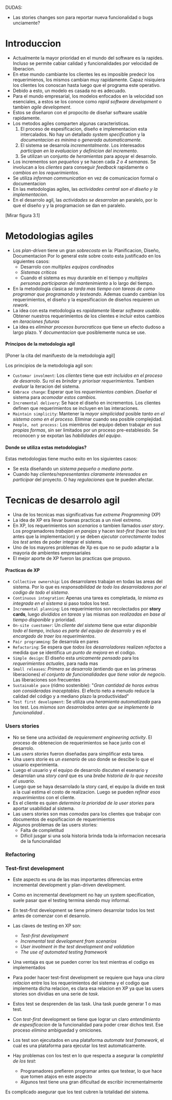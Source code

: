 DUDAS: 
- Las stories changes son para reportar nueva funcionalidad o bugs unciamente?

# Introduccion

- Actualmente la mayor prioridad en el mundo del software es la rapides. Incluso se permite cabiar calidad y funcionalidades por velocidad de liberacion. 
- En etse mundo cambiante los clientes les es imposible predecir los requerimienos, los mismos cambian muy rapidamente. Capaz nisiquiera los clientes los conoscan hasta luego que el programa este operativo. 
- Debido a esto, un modelo es casada no es adecuado.
- Para el mundo empresarial, los modelos enfocados en la velocidad son esenciales, a estos se los conoce como *rapid software development* o tambien *agile development*. 
- Estos se diseñaron con el propocito de diseñar software usable rapidamente. 
- Los metodos agiles comparten algunas caracteristicas. 
	1. El proceso de espesificacion, diseño e implementacion esta intercalados. No hay un detallado *system specification* y la *documentacion es minima* o *generada automaticamente*.
	2. El sistema se desarrola *incrementalmente*. Los interesados *participan en la evaluacion y definicion del incremento*. 
	3. Se utilizan un conjunto de *heramientas* para apoyar el desarrolo. 
- Los incrementos son *pequeños* y se hacen cada *2 o 4 semanas*. Se involucan a los *clientes* para conseguir *feedback* rapidamente o *cambios en los requerimientos*.
- Se utiliza *informan communication* en vez de comunicacion formal o documentacion
- En las metodologias agiles, las *actividades central son el diseño y la implementacion*.
- En el desarrolo agil, las *actividades se desarrolan* an paralelo, por lo que el diseño y y la programacion se dan en paralelo. 

[Mirar figura 3.1]


# Metodologias agiles
- Los *plan-driven* tiene un gran *sobrecosto* en la: Planificacion, Diseño, Documentacion
	Por lo general este sobre costo esta justificado en los siguientes casos:
	- Desarrolo con *multiples equipos cordinados*
	- *Sistemas criticos*
	- Cuando el sistema es muy duranble en el tiempo y *multiples personas participaran del mantenimiento* a lo largo del tiempo.
- En la metodologia clasica *se tarda mas tiempo con tareas de como programar que programando y testeando*. Ademas cuando cambian los requerimientos, el diseño y la espesificacion de diseños requieren un *rework*.
- La idea con esta metodologia es *rapidamente* liberar  *software usable*. Obtener nuestros requerimientos de los clientes e incluir estos cambios en *iteraciones futuras*
- La idea es *eliminar procesos burocraticos* que tiene un efecto dudoso a largo plazo. Y *documentacion* que posiblemente nunca se use.

#### Principos de la metodologia agil
[Poner la cita del manifuesto de la metodologia agil]

Los principios de la metodologia agil son: 
- `Customar involment`: Los *clientes* tiene que estr *incluidos en el proceso de desarrolo*. Su rol es *brindar* y *priorisar requerimientos*. Tambien *evaluar* la iteracion del sistema.
- `Embrace change`: Esperar que los *requerimientos cambien*. *Diseñar* el sistema para *acomodar estos cambios*. 
- `Incremental delivery`: Se hace el diseño en incrementos. Los clientes definen que requerimientos se incluyen en las interaciones.
- `Maintain simplicity`: Mantener la *mayor simplicidad* posible *tanto en el sistema como en el proceso*. Eliminar cuando sea posible complejidad. 
- `People, not process:` Los miembros del equipo deben trabajar *en sus propias formas*, sin ser limitados por un proceso pre-establesido. Se reconocen y se expotan las *habilidades del equipo*. 

#### Donde se utiliza estas metodologias?
Estas metodologias tiene mucho exito en los siguientes casos: 
- Se esta diseñando un *sistema pequeño o mediano porte*. 
- Cuando hay *clientes/representantes claramente interesados en participar* del proyecto. O hay *regulaciones* que te pueden afectar. 

# Tecnicas de desarrolo agil
- Una de los tecnicas mas significativas fue *extreme Programming* (XP)
- La idea de XP era llevar buenas practicas a un nivel extremo. 
- En XP, los requerimientos son *scenarios* o tambien llamados *user story*. Los programadores *trabajan en parejas* y hacen *test-first* (hacer los test antes que la implementacion) y se deben *ejecutar correctamente todos los test* antes de poder integrar el sistema.
- Uno de los mayores problemas de Xp es que no se pudo adaptar a la mayoria de ambientes empresariales
- El mejor aporte de XP fueron las practicas que propuso.

#### Practicas de XP
- `Collective ownership`: Los desarrolares trabajan en todas las areas del sistema. Por lo que es *responsabilidad de todo los desarroladores por el codigo de todo el sistema*. 
- `Continuous integration`: Apenas una tarea es completada, *la misma es integrada en el sistema* si paso todos los test.
- `Incremental planning`: Los requerimientos son recolectados por **story cards**, luego *divididos en tareas* y las mismas *son realizadas en base al tiempo disponible* y prioridad. 
- `On-site cuestomer`: Un *cliente del sistema* tiene que estar *disponible todo el tiempo*, incluso *es parte del equipo de desarrolo* y es el *encargado de traer los requerimientos*. 
- `Pair programming`: Se desarrola en pares
- `Refactoring`: Se espera que *todos los desarroladores* realizen *refactos* a medida que se identifica *un punto de mejora* en el codigo.
- `Simple design`: El diseño esta *unicamente pensado* para los *requerimientos actuales*, para nada mas
- `Small releases`: *Primero se desarrola* (entiendo que en las primeras liberaciones) *el conjunto de funcionalidades que tiene valor de negoci*o. Las liberaciones son frecuentes
- `Sustainable pace` (ridmo sostenible): "*Gran cantidad de horas extras son consideradas inaceptables*. El efecto neto a menudo reduce la calidad del código y a mediano plazo la productividad" 
- `Test first development`: Se utiliza una *heramienta automatizada* para los test. Los *mismos son desarrolados* *antes que se implemente la funcionalidad* . 
 

### Users stories
- No se tiene una actividad de *requierement engineering activity*. El proceso de obtenecion de requerimientos se hace junto con el desarrolo.
- Las *users stories* fueron diseñadas para simplificar esta tarea. 
- Una users storie es un *esenario* de uso donde se descibe lo que el usuario experimienta. 
- Luego el usuario y el equipo de desarrolo discuten el esenario y desarrolan una *story card* que es una *brebe historia de lo que necesita el usuario*. 
- Luego que se haya desarrolado la story card, el equipo la divide en *task* a la cual estima el costo de realizacion. Luego se pueden *refinar esos requerimientos* con el cliente. 
- Es el cliente es quien *determina la prioridad de la user stories* para aportar usabilidad al sistema. 
- Las users stories son mas *comodas* para los clientes que trabajar con documentos de espsificacion de requerimientos
- Algunos problemas de las users stories:
	- Falta de completitud
	- Dificil jusgar si una sola historia brinda toda la informacion necesaria de la funcionalidad

### Refactoring


### Test-first development
- Este aspecto es una de las mas importantes diferencias entre incremental development y plan-driven development. 
- Como en incremental development no hay un system specification, suele pasar que el testing termina siendo muy informal. 
- En test-first development se tiene primero desarrolar todos los test antes de comenzar con el desarrolo. 
- Las claves de testing en XP son:
	-  *Test-first development*
	-  *Incremental test development from scenarios*
	-  *User involment in the test development and validation*
	- *The use of automated testing framework*

- Una ventaja es que se pueden correr los test mientras el codigo es implementados	
- Para poder hacer test-first development se requiere que haya una *clara relacion* entre los los requerimientos del sistema y el codigo que implementa dicha relacion, es clara esa relacion en XP ya que las users stories son dividias en una serie de *task*.
- Estos test se desprenden de las task. Una task puede generar 1 o mas test. 
- Con *test-first* development se tiene que lograr un claro *entendimiento de espesificacion* de la funcionalidad para poder crear dichos test. Ese proceso *elimina* ambiguedad y omiciones. 
- Los test son ejecutados en una plataforma *automate test framework*, el cual es una plataforma para ejecutar los test automaticamente. 
- Hay problemas con los test en lo que respecta a asegurar la *completitd de los test*:
	- Programadores prefieren programar antes que testear, lo que hace que tomen atajos en este aspecto
	- Algunos test tiene una gran dificultad de escribir incrementalmente
 
 Es complicado asegurar que los test cubren la totalidad del sistema. 

